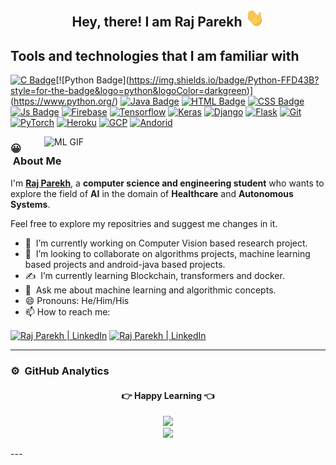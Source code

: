 <!--
**Raj-Parekh24/Raj-Parekh24** is a ✨ _special_ ✨ repository because its `README.md` (this file) appears on your GitHub profile.

Here are some ideas to get you started:

- 🔭 I’m currently working on ...
- 🌱 I’m currently learning ...
- 👯 I’m looking to collaborate on ...
- 🤔 I’m looking for help with ...
- 💬 Ask me about ...
- 📫 How to reach me: ...
- 😄 Pronouns: ...
- ⚡ Fun fact: ...
-->


<div align="center">
  <h2> 
    Hey, there! I am Raj Parekh <img src="hi.gif" width="30px">
  </h2>
</div>

<h2 align="left">Tools and technologies that I am familiar with</h2>

[![C Badge](https://img.shields.io/badge/c-%2300599C.svg?style=for-the-badge&logo=c&logoColor=white)](https://en.wikipedia.org/wiki/C_(programming_language))[![Python Badge](https://img.shields.io/badge/Python-FFD43B?style=for-the-badge&logo=python&logoColor=darkgreen)](https://www.python.org/) [![Java Badge](https://img.shields.io/badge/Java-ED8B00?style=for-the-badge&logo=java&logoColor=white)](https://www.oracle.com/java/technologies/) [![HTML Badge](https://img.shields.io/badge/HTML5-E34F26?style=for-the-badge&logo=html5&logoColor=white)](https://www.w3schools.com/html/) [![CSS Badge](https://img.shields.io/badge/CSS-239120?&style=for-the-badge&logo=css3&logoColor=white)](https://www.w3schools.com/css/) [![Js Badge](https://img.shields.io/badge/JavaScript-F7DF1E?style=for-the-badge&logo=javascript&logoColor=black)](https://developer.mozilla.org/en-US/docs/Web/JavaScript) [![Firebase](https://img.shields.io/badge/firebase-ffca28?style=for-the-badge&logo=firebase&logoColor=black)](https://firebase.google.com/) [![Tensorflow](https://img.shields.io/badge/TensorFlow-FF6F00?style=for-the-badge&logo=TensorFlow&logoColor=white)](https://www.tensorflow.org/) [![Keras](https://img.shields.io/badge/Keras-D00000?style=for-the-badge&logo=Keras&logoColor=white)](https://keras.io/) [![Django](https://img.shields.io/badge/django-%23092E20.svg?style=for-the-badge&logo=django&logoColor=white)](https://www.djangoproject.com/) [![Flask](https://img.shields.io/badge/flask-%23000.svg?style=for-the-badge&logo=flask&logoColor=white)](https://flask.palletsprojects.com/en/2.0.x/) [![Git](https://img.shields.io/badge/git-%23F05033.svg?style=for-the-badge&logo=git&logoColor=white)](https://git-scm.com/) [![PyTorch](https://img.shields.io/badge/PyTorch-%23EE4C2C.svg?style=for-the-badge&logo=PyTorch&logoColor=white)](https://pytorch.org/) [![Heroku](https://img.shields.io/badge/heroku-%23430098.svg?style=for-the-badge&logo=heroku&logoColor=white)](https://www.heroku.com/) [![GCP](https://img.shields.io/badge/GoogleCloud-%234285F4.svg?style=for-the-badge&logo=google-cloud&logoColor=white)](https://cloud.google.com/) [![Andorid](https://img.shields.io/badge/Android-3DDC84?style=for-the-badge&logo=android&logoColor=white)](https://developer.android.com/studio)


<img align="right" alt="ML GIF" width=450 src="https://beta.techcrunch.com/wp-content/uploads/2017/04/neural_networks_machines_like_us_gumgum1.gif"/></img>
### 😀 &nbsp;About Me
I'm **[Raj Parekh](https://github.com/Raj-Parekh24)**, a **computer science and engineering student** who wants to explore the field of **AI** in the domain of **Healthcare** and **Autonomous Systems**.  


Feel free to explore my repositries and suggest me changes in it.
- 🔭 &nbsp;I’m currently working on Computer Vision based research project.
- 🤝 &nbsp;I’m looking to collaborate on algorithms projects, machine learning based projects and android-java based projects.
- ✍️ &nbsp;I’m currently learning Blockchain, transformers and docker.
- 💬 &nbsp;Ask me about machine learning and algorithmic concepts.
- 😄 Pronouns: He/Him/His
- 📫 How to reach me: 

[<img align = "center" alt="Raj Parekh | LinkedIn" height="30px" src="https://www.flaticon.com/svg/static/icons/svg/725/725337.svg"/>](https://www.linkedin.com/in/raj-parekh-1a6b1b1a7/)
[<img align = "center" alt="Raj Parekh | LinkedIn" height="30px" src="https://image.flaticon.com/icons/png/512/324/324123.png"/>](mailto:18bce143@nirmauni.ac.in)
</br>
<hr>

### ⚙️ &nbsp;GitHub Analytics

<div align="center">
  <h4> 
    👉 Happy Learning 👈 
  </h4>
</div>
<p align="center">
  <a href="https://github.com/Raj-Parekh24">
    <img height="180em" src="https://github-readme-stats.vercel.app/api?username=Raj-Parekh24&show_icons=true&theme=dark"/><br>
    <img height="180em" src="https://github-readme-stats.vercel.app/api/top-langs/?username=Raj-Parekh24&theme=dark&hide_border=true&langs_count=9&layout=compact"/>
  </a>
</p>
---
